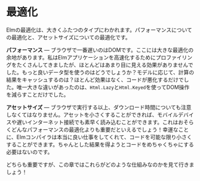 <!--
# Optimization
-->

# 最適化

<!--
There are two major types of optimization in Elm. Optimizing performance and optimizing asset size:
-->

Elmの最適化は、大きくふたつのタイプにわかれます。パフォーマンスについての最適化と、アセットサイズについての最適化です。

<!--
- **Performance** &mdash; The slowest thing in browsers is the DOM. By a huge margin. I have done a lot of profiling to speed up Elm applications, and most things have no noticeable impact. Using better data structures? Negligible. Caching the results of computations in my model? Negligible _and_ my code is worse now. The only thing that makes a big difference is using `Html.Lazy` and `Html.Keyed` to do fewer DOM operations.
-->

**パフォーマンス** &mdash; ブラウザで一番遅いのはDOMです。ここには大きな最適化の余地があります。私はElmアプリケーションを高速化するためにプロファイリングをたくさんしてきましたが、ほとんどはあまり目に見える効果がありませんでした。もっと良いデータ型を使うのはどうでしょうか？モデルに応じて、計算の結果をキャッシュするのは？ほとんど効果はなく、コードが悪化するだけでした。唯一大きな違いがあったのは、`Html.Lazy`と`Html.Keyed`を使ってDOM操作を減らすことだけでした。

<!--
- **Asset Size** &mdash; Running in browsers means we have to care about download times. The smaller we can get our assets, the faster they load on mobile devices and slow internet connections. This is probably more important than any of the performance optimizations you will do! Fortunately, the Elm compiler does a really good job of making your code as small as possible, so you do not need to do a bunch of work making your code confusing to get decent outcomes here.
-->

**アセットサイズ** &mdash; ブラウザで実行する以上、ダウンロード時間についても注意しなくてはなりません。アセットを小さくすることができれば、モバイルデバイスや遅いインターネット接続でも素早く読み込むことができます。これはおそらくどんなパフォーマンスの最適化よりも重要だといえるでしょう！幸運なことに、Elmコンパイラは本当に良い仕事をしてくれて、コードを可能な限り小さくすることができます。ちゃんとした結果を得ようとコードをめちゃくちゃにする必要はないのです。

<!--
Both are important though, so this chapter will go through how this all works!
-->

どちらも重要ですが、この章ではこれらがどのような仕組みなのかを見て行きましょう！

